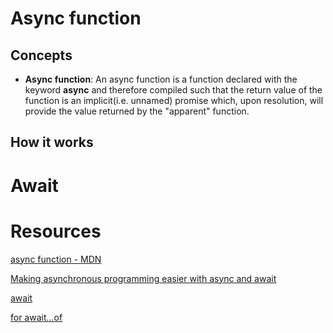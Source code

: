 # Async function
## Concepts
- **Async function**: An async function is a function declared with the keyword **async** and therefore compiled such that the return value of the function is an implicit(i.e. unnamed) promise which, upon resolution, will provide the value returned by the "apparent" function.
## How it works
# Await

# Resources
[async function - MDN](https://developer.mozilla.org/en-US/docs/Web/JavaScript/Reference/Statements/async_function)

[Making asynchronous programming easier with async and await](https://developer.mozilla.org/en-US/docs/Learn/JavaScript/Asynchronous/Async_await)

[await](https://developer.mozilla.org/en-US/docs/Web/JavaScript/Reference/Operators/await)

[for await...of](https://developer.mozilla.org/en-US/docs/Web/JavaScript/Reference/Statements/for-await...of)